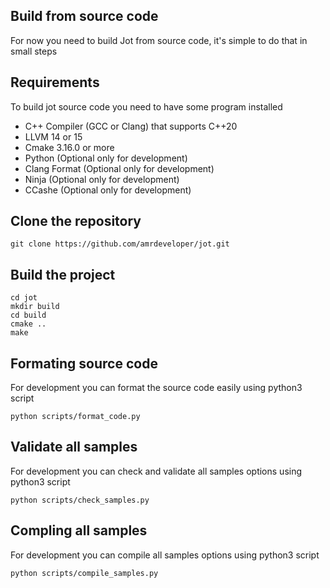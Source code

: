 ## Build from source code

For now you need to build Jot from source code, it's simple to do that in small steps

## Requirements

To build jot source code you need to have some program installed

- C++ Compiler (GCC or Clang) that supports C++20
- LLVM 14 or 15
- Cmake 3.16.0 or more
- Python (Optional only for development)
- Clang Format (Optional only for development)
- Ninja (Optional only for development)
- CCashe (Optional only for development)

## Clone the repository

```
git clone https://github.com/amrdeveloper/jot.git
```

## Build the project

```
cd jot
mkdir build
cd build
cmake ..
make
```

## Formating source code
For development you can format the source code easily using python3 script

```
python scripts/format_code.py
```

## Validate all samples
For development you can check and validate all samples options using python3 script

```
python scripts/check_samples.py
```

## Compling all samples
For development you can compile all samples options using python3 script

```
python scripts/compile_samples.py
```